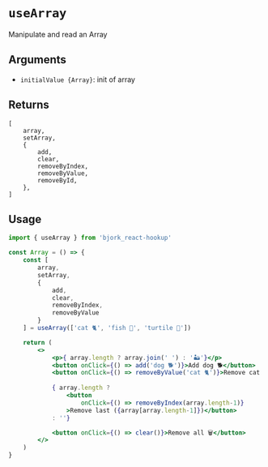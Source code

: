# `useArray`

Manipulate and read an Array

## Arguments

- `initialValue {Array}`: init of array

## Returns

```
[
	array,
	setArray,
	{
		add,
		clear,
		removeByIndex,
		removeByValue,
		removeById,
	},
]
```

## Usage

```jsx
import { useArray } from 'bjork_react-hookup'

const Array = () => {
	const [ 
		array, 
		setArray, 
		{ 
			add, 
			clear, 
			removeByIndex, 
			removeByValue 
		} 
	] = useArray(['cat 🐈', 'fish 🐠', 'turtile 🐢'])

	return (
		<>
			<p>{ array.length ? array.join(' ') : '🏜'}</p>
			<button onClick={() => add('dog 🐕')}>Add dog 🐕</button>
			<button onClick={() => removeByValue('cat 🐈')}>Remove cat 🐈</button>
			
			{ array.length ? 
				<button 
					onClick={() => removeByIndex(array.length-1)}
				>Remove last ({array[array.length-1]})</button>
			: ''}

			<button onClick={() => clear()}>Remove all 🗑</button>
		</>
	)
}
```
